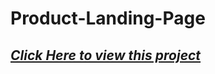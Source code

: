 # Product-Landing-Page
## ***[Click Here to view this project](https://pramdevgan.github.io/Product-Landing-Page/)***
